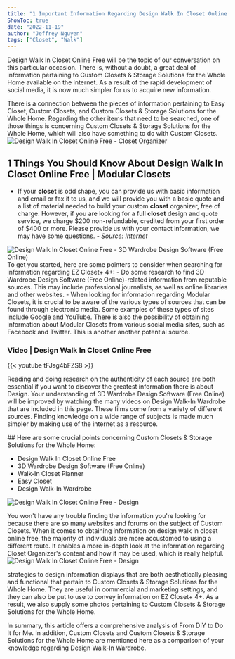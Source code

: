 ```yaml
---
title: "1 Important Information Regarding Design Walk In Closet Online Free"
ShowToc: true 
date: "2022-11-19"
author: "Jeffrey Nguyen" 
tags: ["Closet", "Walk"]
---
```


Design Walk In Closet Online Free will be the topic of our conversation on this particular occasion. There is, without a doubt, a great deal of information pertaining to Custom Closets & Storage Solutions for the Whole Home available on the internet. As a result of the rapid development of social media, it is now much simpler for us to acquire new information.

There is a connection between the pieces of information pertaining to Easy Closet, Custom Closets, and Custom Closets & Storage Solutions for the Whole Home. Regarding the other items that need to be searched, one of those things is concerning Custom Closets & Storage Solutions for the Whole Home, which will also have something to do with Custom Closets.
<img loading="lazy" src="https://www.architectureartdesigns.com/wp-content/uploads/2015/12/14-11.jpg" onerror="this.onerror=null;this.src='https://blogger.googleusercontent.com/img/a/AVvXsEhe7F7TRXHtjiKvHb5vS7DmnxvpHiDyoYyYvm1nHB3Qp2_w3BnM6A2eq4v7FYxCC9bfZt3a9vIMtAYEKUiaDQbHMg-ViyGmRIj39MLp0bGFfgfYw1Dc9q_H-T0wiTm3l0Uq42dETrN9eC8aGJ9_IORZsxST1AcLR7np1koOfcc7tnHa4S8Mwz_xD9d0=s16000';" alt="Design Walk In Closet Online Free - Closet Organizer" >

## 1 Things You Should Know About Design Walk In Closet Online Free | Modular Closets
-   If your **closet** is odd shape, you can provide us with basic information and email or fax it to us, and we will provide you with a basic quote and a list of material needed to build your custom **closet** organizer, free of charge. However, if you are looking for a full **closet** design and quote service, we charge $200 non-refundable, credited from your first order of $400 or more. Please provide us with your contact information, we may have some questions. - <cite>Source: Internet</cite>


<img loading="lazy" src="https://www.stocklayouts.com/images/superviews/GB0661501-S.jpg" onerror="this.onerror=null;this.src='https://blogger.googleusercontent.com/img/a/AVvXsEhe7F7TRXHtjiKvHb5vS7DmnxvpHiDyoYyYvm1nHB3Qp2_w3BnM6A2eq4v7FYxCC9bfZt3a9vIMtAYEKUiaDQbHMg-ViyGmRIj39MLp0bGFfgfYw1Dc9q_H-T0wiTm3l0Uq42dETrN9eC8aGJ9_IORZsxST1AcLR7np1koOfcc7tnHa4S8Mwz_xD9d0=s16000';" alt="Design Walk In Closet Online Free - 3D Wardrobe Design Software (Free Online)" >
To get you started, here are some pointers to consider when searching for information regarding EZ Closet‪+‬
            4+:
- Do some research to find 3D Wardrobe Design Software (Free Online)-related information from reputable sources. This may include professional journalists, as well as online libraries and other websites.
- When looking for information regarding Modular Closets, it is crucial to be aware of the various types of sources that can be found through electronic media. Some examples of these types of sites include Google and YouTube. There is also the possibility of obtaining information about Modular Closets from various social media sites, such as Facebook and Twitter. This is another another potential source.

### Video | Design Walk In Closet Online Free
{{< youtube tFJsg4bFZS8 >}} 


Reading and doing research on the authenticity of each source are both essential if you want to discover the greatest information there is about Design.
Your understanding of 3D Wardrobe Design Software (Free Online) will be improved by watching the many videos on Design Walk-In Wardrobe that are included in this page. These films come from a variety of different sources. Finding knowledge on a wide range of subjects is made much simpler by making use of the internet as a resource.
<script async="async" data-cfasync="false" src="//normallydemandedalter.com/fe63df3c5408708b15d8dc3d9b206b31/invoke.js"></script>
<div id="container-fe63df3c5408708b15d8dc3d9b206b31"></div>
## Here are some crucial points concerning Custom Closets & Storage Solutions for the Whole Home:

- Design Walk In Closet Online Free
- 3D Wardrobe Design Software (Free Online)
- Walk-In Closet Planner
- Easy Closet
- Design Walk-In Wardrobe

 <img loading="lazy" src="http://desidees.net/wp-content/uploads/2016/03/amenagement-dressing-ouvert-en-l.jpeg" onerror="this.onerror=null;this.src='https://blogger.googleusercontent.com/img/a/AVvXsEhe7F7TRXHtjiKvHb5vS7DmnxvpHiDyoYyYvm1nHB3Qp2_w3BnM6A2eq4v7FYxCC9bfZt3a9vIMtAYEKUiaDQbHMg-ViyGmRIj39MLp0bGFfgfYw1Dc9q_H-T0wiTm3l0Uq42dETrN9eC8aGJ9_IORZsxST1AcLR7np1koOfcc7tnHa4S8Mwz_xD9d0=s16000';" alt="Design Walk In Closet Online Free - Design" >

You won't have any trouble finding the information you're looking for because there are so many websites and forums on the subject of Custom Closets.
When it comes to obtaining information on design walk in closet online free, the majority of individuals are more accustomed to using a different route. It enables a more in-depth look at the information regarding Closet Organizer's content and how it may be used, which is really helpful.
<img loading="lazy" src="https://hoosierclosets.com/wp-content/uploads/2018/07/Closets_Hall_White-Master-Linen-Closet-with-extra-deep-adjustable-shelves.jpg" onerror="this.onerror=null;this.src='https://blogger.googleusercontent.com/img/a/AVvXsEhe7F7TRXHtjiKvHb5vS7DmnxvpHiDyoYyYvm1nHB3Qp2_w3BnM6A2eq4v7FYxCC9bfZt3a9vIMtAYEKUiaDQbHMg-ViyGmRIj39MLp0bGFfgfYw1Dc9q_H-T0wiTm3l0Uq42dETrN9eC8aGJ9_IORZsxST1AcLR7np1koOfcc7tnHa4S8Mwz_xD9d0=s16000';" alt="Design Walk In Closet Online Free - Design" >

strategies to design information displays that are both aesthetically pleasing and functional that pertain to Custom Closets & Storage Solutions for the Whole Home. They are useful in commercial and marketing settings, and they can also be put to use to convey information on EZ Closet‪+‬
            4+. As a result, we also supply some photos pertaining to Custom Closets & Storage Solutions for the Whole Home.

In summary, this article offers a comprehensive analysis of From DIY to Do It for Me. In addition, Custom Closets and Custom Closets & Storage Solutions for the Whole Home are mentioned here as a comparison of your knowledge regarding Design Walk-In Wardrobe.

	

